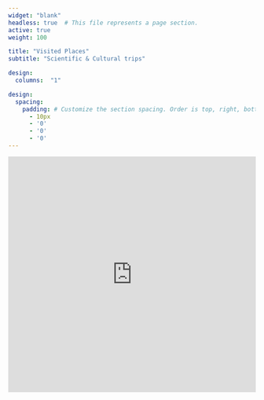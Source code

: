 ```yaml
---
widget: "blank"
headless: true  # This file represents a page section.
active: true  
weight: 100  

title: "Visited Places"
subtitle: "Scientific & Cultural trips"

design:
  columns:  "1"

design:
  spacing:
    padding: # Customize the section spacing. Order is top, right, bottom, left.
      - 10px
      - '0'
      - '0'
      - '0'  
---
```


<iframe
	width="100%"
	height="480"
	frameborder="0" style="border:0"
	src="https://www.google.com/maps/d/u/0/embed?mid=1mjFAPmXtRuuez1pcv45bxMgTV3X4MhIY"
	allowfullscreen>
</iframe>
